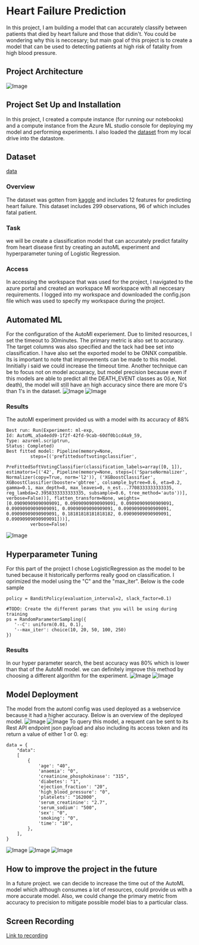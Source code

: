# Heart Failure Prediction
In this project, I am building a model that can accurately classify between patients that died by heart failure and those that didin't. You could be wondering why this is neccesary; but main goal of this project is to create a model that can be used to detecting patients at high risk of fatality from high blood pressure.

## Project Architecture
![Image](capstone-diagram.png)

## Project Set Up and Installation
In this project, I created a compute instance (for running our notebooks) and a compute instance from the Azure ML studio console for deploying my model and performing experiments. I also loaded the [dataset](https://www.kaggle.com/datasets/andrewmvd/heart-failure-clinical-data) from my local drive into the datastore.

## Dataset
[data](https://www.kaggle.com/datasets/andrewmvd/heart-failure-clinical-data)

### Overview
The dataset was gotten from [kaggle](https://www.kaggle.com/datasets/andrewmvd/heart-failure-clinical-data) and includes 12 features for predicting heart failure. This dataset includes 299 observations, 96 of which includes fatal patient.

### Task
we will be create a classification model that can accurately predict fatality from heart disease first by creating an autoML experiment and hyperparameter tuning of Logistic Regression.

### Access
In accessing the workspace that was used for the project, I navigated to the azure portal and created an workspace Ml workspace with all neccesary requirements. I logged into my workspace and downloaded the config.json file which was used to specify my workspace during the project.

## Automated ML
For the configuration of the AutoMl experiement. Due to limited resources, I set the timeout to 30minutes. The primary metric is also set to accuracy. The target columns was also specified and the tack had bee set into classification. I have also set the exported model to be ONNX compatible. Its is important to note that improvements can be made to this model. Innitially i said we could increase the timeout time. Another technique can be to focus not on model accuaracy, but model precision because even if this models are able to predict all the DEATH_EVENT classes as 0(i.e, Not death), the model will still have an high accuracy since there are more 0's than 1's in the dataset.
![Image](sdk-automldone.png)
![Image](sdk-automl_bestmodel_runID.png)

### Results
The autoMl experiment provided us with a model with its accuracy of 88%
```
Best run: Run(Experiment: ml-exp,
Id: AutoML_a5a4edd9-1f2f-42fd-9cab-60df0b1cd4a9_59,
Type: azureml.scriptrun,
Status: Completed)
Best fitted model: Pipeline(memory=None,
         steps=[('prefittedsoftvotingclassifier',
                 PreFittedSoftVotingClassifier(classification_labels=array([0, 1]), estimators=[('42', Pipeline(memory=None, steps=[('SparseNormalizer', Normalizer(copy=True, norm='l2')), ('XGBoostClassifier', XGBoostClassifier(booster='gbtree', colsample_bytree=0.6, eta=0.2, gamma=0.1, max_depth=8, max_leaves=0, n_est...7708333333333335, reg_lambda=2.3958333333333335, subsample=0.6, tree_method='auto'))], verbose=False))], flatten_transform=None, weights=[0.09090909090909091, 0.09090909090909091, 0.09090909090909091, 0.09090909090909091, 0.09090909090909091, 0.09090909090909091, 0.09090909090909091, 0.18181818181818182, 0.09090909090909091, 0.09090909090909091]))],
         verbose=False)

```
![Image](sdk-automldone.png)

## Hyperparameter Tuning
 For this part of the project I chose LogisticRegression as the model to be tuned because it historically performs really good on classification. I oprimized the model using the "C" and the "max_iter". Below is the code sample
 ```
 policy = BanditPolicy(evaluation_interval=2, slack_factor=0.1)

#TODO: Create the different params that you will be using during training
ps = RandomParameterSampling({
    '--C': uniform(0.01, 0.1),
    '--max_iter': choice(10, 20, 50, 100, 250)
})
 ```
### Results
In our hyper parameter search, the best accuracy was 80% which is lower than that of the AutoMl model. we can definitely improve this method by choosing a different algorithm for the experiment.
![Image](sdk-sweep-bestrunID.png)
![Image](sdk-sweep-done.png)


## Model Deployment
The model from the automl config was used deployed as a webservice because it had a higher accuracy. 
Below is an overview of the deployed model.
![Image](endpoint1.png)
![Image](endpoint2.png)
To query this model, a requent can be sent to its Rest API endpoint json payload and also including its access token and its return a value of either 1 or 0.
eg:
```
data = {
    "data":
    [
        {
            'age': "40",
            'anaemia': "0",
            'creatinine_phosphokinase': "315",
            'diabetes': "1",
            'ejection_fraction': "20",
            'high_blood_pressure': "0",
            'platelets': "162000",
            'serum_creatinine': "2.7",
            'serum_sodium': "500",
            'sex': "0",
            'smoking': "0",
            'time': "10",
        },
    ],
}
```
![Image](request1.png)
![Image](request2.png)
![Image](request3.png)
## How to improve the project in the future
In a future project. we can decide to increase the time out of the AutoML model which although consumes a lot of resources, could provide us with a more accurate model. Also, we could change the primary metric from accuracy to precision to mitigate possible model bias to a particular class.

## Screen Recording
[Link to recording](https://drive.google.com/file/d/1fYRqO6xzmKY5gqsnNsz-fZDjez0IT_t3/view?usp=sharing)
